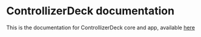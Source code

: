# ControllizerDeck documentation
This is the documentation for ControllizerDeck core and app, available [here](https://github.com/GhostyJade/ControllizerDeck)